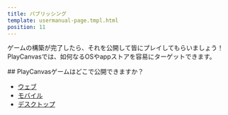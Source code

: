 ```yaml
---
title: パブリッシング
template: usermanual-page.tmpl.html
position: 11
---
```


ゲームの構築が完了したら、それを公開して皆にプレイしてもらいましょう！PlayCanvasでは、如何なるOSやappストアを容易にターゲットできます。

## PlayCanvasゲームはどこで公開できますか？

* [ウェブ][1]
* [モバイル][2]
* [デスクトップ][3]

[1]: /user-manual/publishing/web
[2]: /user-manual/publishing/mobile
[3]: /user-manual/publishing/desktop

